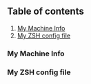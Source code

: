 ## Table of contents

1. [My Machine Info](#1)
2. [My ZSH config file](#2)

<h3 id="1">My Machine Info</h3>
<asciinema-player src="https://raw.githubusercontent.com/Damicristi/archlinux/master/files/screenfetch"></asciinema-player>

<h3 id="2">My ZSH config file</h3>
<asciinema-player src="https://raw.githubusercontent.com/Damicristi/archlinux/master/files/zshrc"></asciinema-player>
